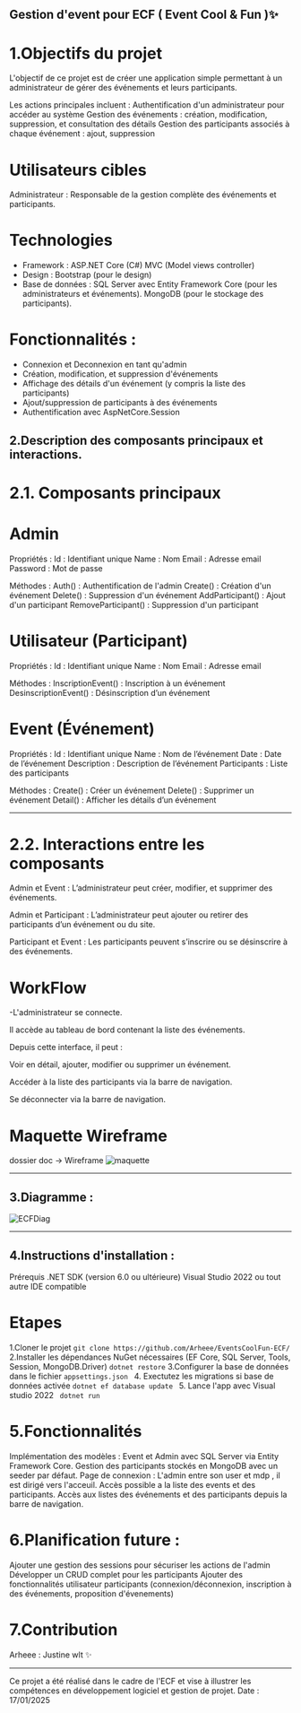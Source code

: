 ## Gestion d'event pour ECF ( Event Cool & Fun )✨

# 1.Objectifs du projet

L'objectif de ce projet est de créer une application simple permettant à un administrateur de gérer des événements et leurs participants. 

Les actions principales incluent :
Authentification d'un administrateur pour accéder au système
Gestion des événements : création, modification, suppression, et consultation des détails
Gestion des participants associés à chaque événement : ajout, suppression

# Utilisateurs cibles

Administrateur : Responsable de la gestion complète des événements et participants.

# Technologies
- Framework : ASP.NET Core (C#) MVC (Model views controller)
- Design :  Bootstrap (pour le design)
- Base de données :
SQL Server avec Entity Framework Core (pour les administrateurs et événements).
MongoDB (pour le stockage des participants).



# Fonctionnalités :
- Connexion et Deconnexion en tant qu'admin
- Création, modification, et suppression d'événements
- Affichage des détails d'un événement (y compris la liste des participants)
- Ajout/suppression de participants à des événements 
- Authentification avec AspNetCore.Session

## 2.Description des composants principaux et interactions. 
# 2.1. Composants principaux

# Admin
Propriétés :
Id : Identifiant unique
Name : Nom
Email : Adresse email
Password : Mot de passe

Méthodes :
Auth() : Authentification de l'admin
Create() : Création d'un événement
Delete() : Suppression d'un événement
AddParticipant() : Ajout d'un participant 
RemoveParticipant() : Suppression d'un participant

# Utilisateur (Participant)

Propriétés :
Id : Identifiant unique
Name : Nom
Email : Adresse email

Méthodes :
InscriptionEvent() : Inscription à un événement
DesinscriptionEvent() : Désinscription d’un événement

# Event (Événement)

Propriétés :
Id : Identifiant unique
Name : Nom de l’événement
Date : Date de l’événement
Description : Description de l’événement
Participants : Liste des participants

Méthodes :
Create() : Créer un événement
Delete() : Supprimer un événement
Detail() : Afficher les détails d’un événement

----------------------------------
# 2.2. Interactions entre les composants

Admin et Event : L’administrateur peut créer, modifier, et supprimer des événements.

Admin et Participant : L’administrateur peut ajouter ou retirer des participants d’un événement ou du site.

Participant et Event : Les participants peuvent s’inscrire ou se désinscrire à des événements.

# WorkFlow 
 -L'administrateur se connecte.

Il accède au tableau de bord contenant la liste des événements.

Depuis cette interface, il peut :

Voir en détail, ajouter, modifier ou supprimer un événement.

Accéder à la liste des participants via la barre de navigation.

Se déconnecter via la barre de navigation.

# Maquette Wireframe
dossier doc -> Wireframe
![maquette](https://github.com/user-attachments/assets/7f91a631-4732-4cc7-be00-6bdb67a80153)

-------------------------------
## 3.Diagramme  : 
![ECFDiag](https://github.com/user-attachments/assets/2e7d658d-8c4f-4fa4-bfb2-247806799bba)

---------------------------------

## 4.Instructions d'installation :

Prérequis
.NET SDK (version 6.0 ou ultérieure)
Visual Studio 2022 ou tout autre IDE compatible

# Etapes
1.Cloner le projet
``` git clone https://github.com/Arheee/EventsCoolFun-ECF/ ```
2.Installer les dépendances NuGet nécessaires (EF Core, SQL Server, Tools, Session, MongoDB.Driver)
``` dotnet restore ```
3.Configurer la base de données dans le fichier ``` appsettings.json  ```
4. Exectutez les migrations si base de données activée
 ``` dotnet ef database update  ```
5. Lance l'app avec Visual studio 2022
 ```  dotnet run  ```

# 5.Fonctionnalités
Implémentation des modèles : Event et Admin avec SQL Server via Entity Framework Core.
Gestion des participants stockés en MongoDB avec un seeder par défaut.
Page de connexion : L'admin entre son user et mdp , il est dirigé vers l'acceuil. Accès possible a la liste des events et des participants. 
Accès aux listes des événements et des participants depuis la barre de navigation.

# 6.Planification future :
Ajouter une gestion des sessions pour sécuriser les actions de l'admin
Développer un CRUD complet pour les participants 
Ajouter des fonctionnalités utilisateur participants (connexion/déconnexion, inscription à des événements, proposition d'évenements)

# 7.Contribution 
Arheee : Justine wlt ✨
_______________________________________________

Ce projet a été réalisé dans le cadre de l'ECF et vise à illustrer les compétences en développement logiciel et gestion de projet.
Date : 17/01/2025
